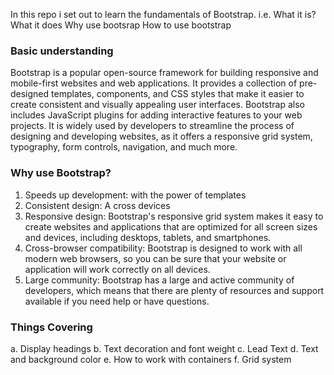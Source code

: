 In this repo i set out to learn the fundamentals of Bootstrap. i.e.
    What it is?
    What it does
    Why use bootsrap
    How to use bootstrap

### Basic understanding
Bootstrap is a popular open-source framework for building responsive and mobile-first websites and web applications. It provides a collection of pre-designed templates, components, and CSS styles that make it easier to create consistent and visually appealing user interfaces. Bootstrap also includes JavaScript plugins for adding interactive features to your web projects. It is widely used by developers to streamline the process of designing and developing websites, as it offers a responsive grid system, typography, form controls, navigation, and much more.

### Why use Bootstrap?
1. Speeds up development: with the power of templates
2. Consistent design: A cross devices
3. Responsive design: Bootstrap's responsive grid system makes it easy to create websites and applications that are optimized for all screen sizes and devices, including desktops, tablets, and smartphones. 
4. Cross-browser compatibility: Bootstrap is designed to work with all modern web browsers, so you can be sure that your website or application will work correctly on all devices. 
5. Large community: Bootstrap has a large and active community of developers, which means that there are plenty of resources and support available if you need help or have questions. 

### Things Covering
a. Display headings
b. Text decoration and font weight
c. Lead Text
d. Text and background color
e. How to work with containers
f. Grid system
